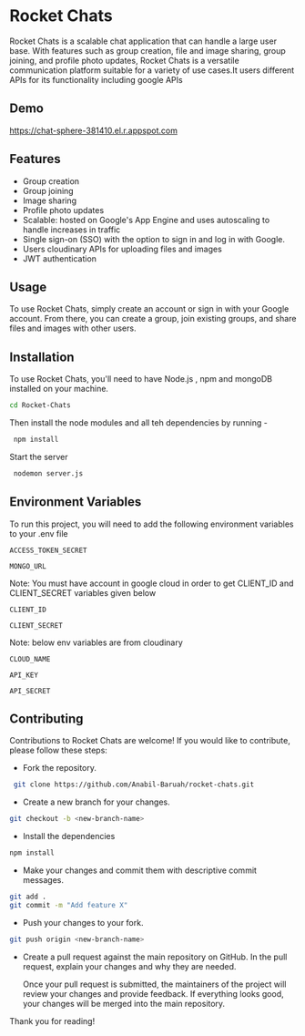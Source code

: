 
# Rocket Chats

Rocket Chats is a scalable chat application that can handle a large user base. With features such as group creation, file and image sharing, group joining, and profile photo updates, Rocket Chats is a versatile communication platform suitable for a variety of use cases.It users different APIs for its functionality including google APIs


## Demo

https://chat-sphere-381410.el.r.appspot.com


## Features

- Group creation
- Group joining
- Image sharing
- Profile photo updates
- Scalable: hosted on Google's App Engine and uses autoscaling to handle increases in traffic
- Single sign-on (SSO) with the option to sign in and log in with Google.
- Users cloudinary APIs for uploading files and images
- JWT authentication
## Usage

To use Rocket Chats, simply create an account or sign in with your Google account. From there, you can create a group, join existing groups, and share files and images with other users.
## Installation

To use Rocket Chats, you'll need to have Node.js , npm and mongoDB installed on your machine.

```bash
cd Rocket-Chats
```
Then install the node modules and all teh dependencies by running -

```bash
 npm install
```
Start the server
```bash
 nodemon server.js
```
    
## Environment Variables

To run this project, you will need to add the following environment variables to your .env file

`ACCESS_TOKEN_SECRET` 

`MONGO_URL`

Note: You must have account in google cloud in order to get CLIENT_ID and CLIENT_SECRET variables given below

`CLIENT_ID`

`CLIENT_SECRET`

Note: below env variables are from cloudinary

`CLOUD_NAME`

`API_KEY`

`API_SECRET`


## Contributing

Contributions to Rocket Chats are welcome! If you would like to contribute, please follow these steps:

- Fork the repository.
```bash
 git clone https://github.com/Anabil-Baruah/rocket-chats.git

```

- Create a new branch for your changes.

```bash
git checkout -b <new-branch-name>

```

- Install the dependencies
```bash
npm install
```
- Make your changes and commit them with 
descriptive commit messages.

```bash
git add .
git commit -m "Add feature X"
```

- Push your changes to your fork.

```bash
git push origin <new-branch-name>

```
- Create a pull request against the main repository on GitHub. In the pull request, explain your changes and why they are needed.

    Once your pull request is submitted, the maintainers of the project will review your changes and provide feedback. If everything looks good, your changes will be merged into the main repository.

Thank you for reading!



